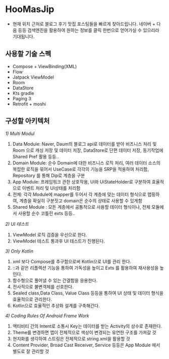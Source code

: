 # HooMasJip
- 현재 위치 근처로 블로그 후기 맛집 포스팅들을 빠르게 찾아드립니다. 네이버 + 다음 등등 검색엔진을 활용하여 원하는 정보를 클릭 한번으로 얻어가실 수 있으리라 기대됩니다.


## 사용할 기술 스펙
- Compose + ViewBinding(XML)
- Flow
- Jatpack ViewModel 
- Room
- DataStore
- Kts gradle
- Paging 3 
- Retrofit + moshi 

## 구성할 아키텍처
_1) Multi Modul_   
1. Data Module: Naver, Daum의 블로그 api로 데이터를 받아 비즈니스 처리 및 Room 으로 캐싱 저장 및 데이터 저장, DataStore로 단편 데이터 저장, 동기작업에 Shared Pref 활용 등등..
2. Domain Module: 순수 Domain에 대한 비즈니스 로직 처리, 여러 데이터 소스의 복잡한 로직을 묶어서 UseCase로 각각의 기능을 SRP을 적용하여 처리함, Repository 를 통해 Dip로 계층을 구분
3. App Module: 프레임워크 관한 상호작용, Ui와 UiStateHolder로 구분하여 효율적으로 이벤트 처리 및 UI상태를 처리함 
4. 전체: 각각 Module에 mapper를 두어서 각 계층에 맞는 데이터 형식으로 맵핑하여, 계층을 확실히 구분짓고 domain은 순수의 상태로 사용할 수 있게함 
5. Shared Module : 모든 계층에서 공통적으로 사용할 데이터 형식이나, 전체 모듈에서 사용할 순수 코틀린 exts 등등..

_2) UI 테스트_
1. ViewModel 로직 검증을 우선으로 한다. 
2. ViewModel 테스트 통과후 UI 테스트가 진행된다.

_3) Only Kotlin_
1. xml 보다 Compose를 추구함으로써 Kotlin으로 UI를 관리 한다. 
2. ::과 같은 리플렉션 기능을 통하여 가독성을 높이고 Exts 를 활용하여 재사용성을 높인다.
3. 함수형으로 풀어낼 수 있는 간결함을 응용한다.
4. 전사적으로 불변객체를 선호한다.
5. Sealed class,Data Class, Value Class 등등을 통하여 UI 상태 및 데이터 형식을 효율적으로 관리한다.
6. Kotlin으로 효율적인 추상화 설계를 구축해간다.

_4) Coding Rules Of Android Frame Work_
1. 액티비티 간의 Intent로 소통시 Key는 데이터를 받는 Activity의 상수로 존재한다. 
2. Theme를 변경하면 앱이 전체적으로 색상이 변경되는 유연한 구조를 가져갈 것 
3. 현지화를 생각하여 스트링은 전체적으로 string.xml을 활용할 것 
4. Content Provider, Broad Cast Receiver, Service 등등은 App Module 에서 별도로 잘 관리할 것 
